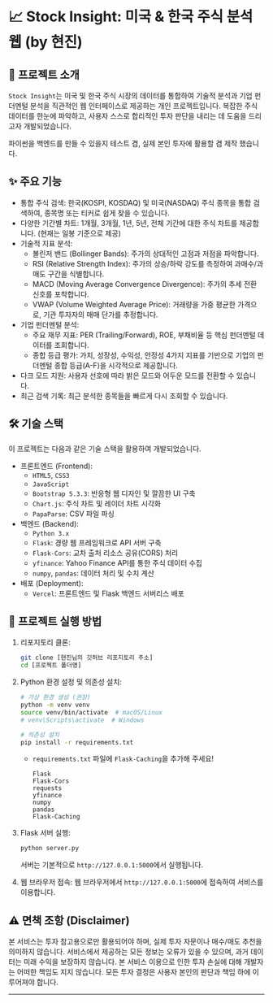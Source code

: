 # 📈 Stock Insight: 미국 & 한국 주식 분석 웹 (by 현진)

## 🌟 프로젝트 소개

`Stock Insight`는 미국 및 한국 주식 시장의 데이터를 통합하여 기술적 분석과 기업 펀더멘털 분석을 직관적인 웹 인터페이스로 제공하는 개인 프로젝트입니다. 
복잡한 주식 데이터를 한눈에 파악하고, 사용자 스스로 합리적인 투자 판단을 내리는 데 도움을 드리고자 개발되었습니다.

파이썬을 백엔드를 만들 수 있을지 테스트 겸, 실제 본인 투자에 활용할 겸 제작 했습니다.

## ✨ 주요 기능

* 통합 주식 검색: 한국(KOSPI, KOSDAQ) 및 미국(NASDAQ) 주식 종목을 통합 검색하여, 종목명 또는 티커로 쉽게 찾을 수 있습니다.
* 다양한 기간별 차트: 1개월, 3개월, 1년, 5년, 전체 기간에 대한 주식 차트를 제공합니다. (현재는 일봉 기준으로 제공)
* 기술적 지표 분석:
    * 볼린저 밴드 (Bollinger Bands): 주가의 상대적인 고점과 저점을 파악합니다.
    * RSI (Relative Strength Index): 주가의 상승/하락 강도를 측정하여 과매수/과매도 구간을 식별합니다.
    * MACD (Moving Average Convergence Divergence): 주가의 추세 전환 신호를 포착합니다.
    * VWAP (Volume Weighted Average Price): 거래량을 가중 평균한 가격으로, 기관 투자자의 매매 단가를 추정합니다.
* 기업 펀더멘털 분석:
    * 주요 재무 지표: PER (Trailing/Forward), ROE, 부채비율 등 핵심 펀더멘털 데이터를 조회합니다.
    * 종합 등급 평가: 가치, 성장성, 수익성, 안정성 4가지 지표를 기반으로 기업의 펀더멘털 종합 등급(A-F)을 시각적으로 제공합니다.
* 다크 모드 지원: 사용자 선호에 따라 밝은 모드와 어두운 모드를 전환할 수 있습니다.
* 최근 검색 기록: 최근 분석한 종목들을 빠르게 다시 조회할 수 있습니다.

## 🛠️ 기술 스택

이 프로젝트는 다음과 같은 기술 스택을 활용하여 개발되었습니다.

* 프론트엔드 (Frontend):
    * `HTML5`, `CSS3`
    * `JavaScript`
    * `Bootstrap 5.3.3`: 반응형 웹 디자인 및 깔끔한 UI 구축
    * `Chart.js`: 주식 차트 및 레이더 차트 시각화
    * `PapaParse`: CSV 파일 파싱
* 백엔드 (Backend):
    * `Python 3.x`
    * `Flask`: 경량 웹 프레임워크로 API 서버 구축
    * `Flask-Cors`: 교차 출처 리소스 공유(CORS) 처리
    * `yfinance`: Yahoo Finance API를 통한 주식 데이터 수집
    * `numpy`, `pandas`: 데이터 처리 및 수치 계산
* 배포 (Deployment):
    * `Vercel`: 프론트엔드 및 Flask 백엔드 서버리스 배포

## 🚀 프로젝트 실행 방법

1.  리포지토리 클론:
    ```bash
    git clone [현진님의 깃허브 리포지토리 주소]
    cd [프로젝트 폴더명]
    ```

2.  Python 환경 설정 및 의존성 설치:
    ```bash
    # 가상 환경 생성 (권장)
    python -m venv venv
    source venv/bin/activate  # macOS/Linux
    # venv\Scripts\activate  # Windows

    # 의존성 설치
    pip install -r requirements.txt
    ```
    * `requirements.txt` 파일에 `Flask-Caching`을 추가해 주세요!
        ```
        Flask
        Flask-Cors
        requests
        yfinance
        numpy
        pandas
        Flask-Caching
        ```

3.  Flask 서버 실행:
    ```bash
    python server.py
    ```
    서버는 기본적으로 `http://127.0.0.1:5000`에서 실행됩니다.

4.  웹 브라우저 접속:
    웹 브라우저에서 `http://127.0.0.1:5000`에 접속하여 서비스를 이용합니다.



## ⚠️ 면책 조항 (Disclaimer)

본 서비스는 투자 참고용으로만 활용되어야 하며, 실제 투자 자문이나 매수/매도 추천을 의미하지 않습니다. 서비스에서 제공하는 모든 정보는 오류가 있을 수 있으며, 과거 데이터는 미래 수익을 보장하지 않습니다. 본 서비스 이용으로 인한 투자 손실에 대해 개발자는 어떠한 책임도 지지 않습니다. 모든 투자 결정은 사용자 본인의 판단과 책임 하에 이루어져야 합니다.



---
